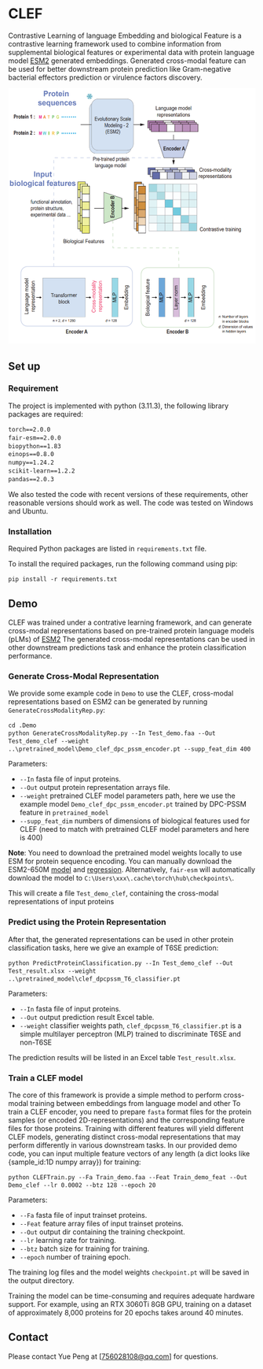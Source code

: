 # CLEF
Contrastive Learning of language Embedding and biological Feature is a contrastive learning framework used to combine information from supplemental biological features or experimental data with protein language model [ESM2](https://github.com/facebookresearch/esm) generated embeddings. Generated cross-modal feature can be used for better downstream protein prediction like Gram-negative bacterial effectors prediction or virulence factors discovery.


![](./Material/Main.jpg)

## Set up

### Requirement
The project is implemented with python (3.11.3), the following library packages are required:

```txt
torch==2.0.0
fair-esm==2.0.0
biopython==1.83
einops==0.8.0
numpy==1.24.2
scikit-learn==1.2.2
pandas==2.0.3
```
We also tested the code with recent versions of these requirements, other reasonable versions should work as well.
The code was tested on Windows and Ubuntu.

### Installation

Required Python packages are listed in `requirements.txt` file.

To install the required packages, run the following command using pip:
```shell
pip install -r requirements.txt
```


## Demo

CLEF was trained under a contrative learning framework, and can generate cross-modal representations based on pre-trained protein language models (pLMs) of [ESM2](https://github.com/facebookresearch/esm)
The generated cross-modal representations can be used in other downstream predictions task and enhance the protein classification performance.


### Generate Cross-Modal Representation

We provide some example code in `Demo` to use the CLEF, cross-modal representations based on ESM2 can be generated by running `GenerateCrossModalityRep.py`:
```shell
cd .Demo
python GenerateCrossModalityRep.py --In Test_demo.faa --Out Test_demo_clef --weight ..\pretrained_model\Demo_clef_dpc_pssm_encoder.pt --supp_feat_dim 400 
```
 Parameters:

- `--In` fasta file of input proteins.
- `--Out` output protein representation arrays file.
- `--weight` pretrained CLEF model parameters path, here we use the example model `Demo_clef_dpc_pssm_encoder.pt` trained by DPC-PSSM feature in  `pretrained_model`
- `--supp_feat_dim` numbers of dimensions of biological features used for CLEF (need to match with pretrained CLEF model parameters and here is 400)

**Note**: You need to download the pretrained model weights locally to use ESM for protein sequence encoding. You can manually download the ESM2-650M [model](https://dl.fbaipublicfiles.com/fair-esm/models/esm2_t33_650M_UR50D.pt) and [regression](https://dl.fbaipublicfiles.com/fair-esm/regression/esm2_t33_650M_UR50D-contact-regression.pt). Alternatively, `fair-esm` will automatically download the model to `C:\Users\xxx\.cache\torch\hub\checkpoints\`.

This will create a file `Test_demo_clef`, containing the cross-modal representations of input proteins

 ### Predict using the Protein Representation

After that, the generated representations can be used in other protein classification tasks, here we give an example of T6SE prediction:

```shell
python PredictProteinClassification.py --In Test_demo_clef --Out Test_result.xlsx --weight ..\pretrained_model\clef_dpcpssm_T6_classifier.pt
```
Parameters:

- `--In` fasta file of input proteins.
- `--Out` output prediction result Excel table.
- `--weight` classifier weights path, `clef_dpcpssm_T6_classifier.pt` is a simple multilayer perceptron (MLP) trained to discriminate T6SE and non-T6SE

The prediction results will be listed in an Excel table `Test_result.xlsx`.


### Train a CLEF model 

 The core of this framework is provide a simple method to perform cross-modal training between embeddings from language model and other 
 To train a CLEF encoder, you need to prepare `fasta` format files for the protein samples (or encoded 2D-representations) and the corresponding feature files for those proteins. 
Training with different features will yield different CLEF models, generating distinct cross-modal representations that may perform differently in various downstream tasks. 
In our provided demo code, you can input multiple feature vectors of any length (a dict looks like {sample_id:1D numpy array}) for training:

```shell
python CLEFTrain.py --Fa Train_demo.faa --Feat Train_demo_feat --Out Demo_clef --lr 0.0002 --btz 128 --epoch 20
```
Parameters:

- `--Fa` fasta file of input trainset proteins.
- `--Feat` feature array files of input trainset proteins.
- `--Out` output dir containing the training checkpoint.
- `--lr` learning rate for training.
- `--btz` batch size for training for training.
- `--epoch` number of training epoch.

The training log files and the model weights `checkpoint.pt` will be saved in the output directory.

Training the model can be time-consuming and requires adequate hardware support. For example, using an RTX 3060Ti 8GB GPU, training on a dataset of approximately 8,000 proteins for 20 epochs takes around 40 minutes.

## Contact

Please contact Yue Peng at [756028108@qq.com] for questions.


